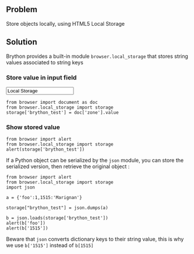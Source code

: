 Problem
-------

Store objects locally, using HTML5 Local Storage


Solution
--------

Brython provides a built-in module `browser.local_storage` that stores string 
values associated to string keys

### Store value in input field

<input id="zone" value="Local Storage">

```exec
from browser import document as doc
from browser.local_storage import storage
storage['brython_test'] = doc['zone'].value
```

### Show stored value

```exec
from browser import alert
from browser.local_storage import storage
alert(storage['brython_test'])
```

If a Python object can be serialized by the `json` module, you can store the 
serialized version, then retrieve the original object :

```exec
from browser import alert
from browser.local_storage import storage
import json

a = {'foo':1,1515:'Marignan'}

storage["brython_test"] = json.dumps(a)

b = json.loads(storage['brython_test'])
alert(b['foo'])
alert(b['1515'])
```

Beware that `json` converts dictionary keys to their string value, this is why 
we use `b['1515']` instead of `b[1515]`
